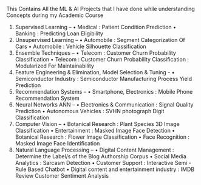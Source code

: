 This Contains All the ML & AI Projects that I have done while understanding Concepts during my Academic Course


1.	Supervised Learning –
    •	Medical : Patient Condition Prediction
    •	Banking : Predicting Loan Eligibility
2.	Unsupervised Learning –
    •	Automobile : Segment Categorization Of Cars
    •	Automobile : Vehicle Silhouette Classification
3.	Ensemble Techniques –
    •	Telecom : Customer Churn Probability Classification
    •	Telecom : Customer Churn Probability Classification : Modularized For Maintainability
4.	Feature Engineering & Elimination, Model Selection & Tuning -
    •	Semiconductor Industry : Semiconductor Manufacturing Process Yield Prediction
5.	Recommendation Systems –
    •	Smartphone, Electronics : Mobile Phone Recommendation System 
6.	Neural Networks ANN –
    •	Electronics & Communication : Signal Quality Prediction
    •	Autonomous Vehicles : SVHN photograph Digit Classification
7.	Computer Vision –
    •	Botanical Research : Plant Species 3D Image Classification
    •	Entertainment : Masked Image Face Detection
    •	Botanical Research : Flower Image Classification
    •	Face Recognition : Masked Image Face Identification
8.	Natural Language Processing –
    •	Digital Content Management : Determine the Label/s of the Blog Authorship Corpus
    •	Social Media Analytics : Sarcasm Detection
    •	Customer Support : Interactive Semi - Rule Based Chatbot
    •	Digital content and entertainment industry : IMDB Review Customer Sentiment Analysis

